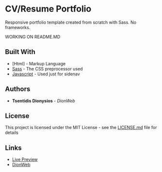 # CV/Resume Portfolio
Responsive portfolio template created from scratch with Sass. No frameworks.


WORKING ON README.MD

## Built With

* [Html] - Markup Language
* [Sass](https://sass-lang.com//) - The CSS preprocessor used
* [Javascript](https://rometools.github.io/rome/) - Used just for sidenav

## Authors

* **Tsentidis Dionysios** - *DionWeb*

## License

This project is licensed under the MIT License - see the [LICENSE.md](LICENSE.md) file for details

## Links
* [Live Preview](https://dionysiostsentidis.github.io/CVResume_Scratch-Sass/) 
* [DionWeb](http://www.dionweb.me/)
